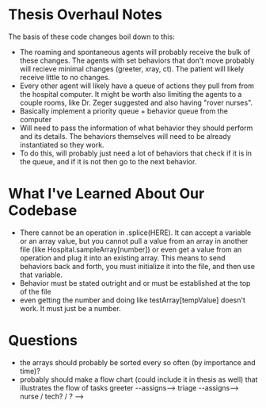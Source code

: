 # Thesis Overhaul Notes
The basis of these code changes boil down to this:
- The roaming and spontaneous agents will probably receive the bulk of these changes. The agents with set behaviors that don't move probably will recieve minimal changes (greeter, xray, ct). The patient will likely receive little to no changes.
- Every other agent will likely have a queue of actions they pull from from the hospital computer. It might be worth also limiting the agents to a couple rooms, like Dr. Zeger suggested and also having "rover nurses".
- Basically implement a priority queue + behavior queue from the computer
- Will need to pass the information of what behavior they should perform and its details. The behaviors themselves will need to be already instantiated so they work.
- To do this, will probably just need a lot of behaviors that check if it is in the queue, and if it is not then go to the next behavior.

# What I've Learned About Our Codebase
- There cannot be an operation in .splice(HERE). It can accept a variable or an array value, but you cannot pull a value from an array in another file (like Hospital.sampleArray[number]) or even get a value from an operation and plug it into an existing array. This means to send behaviors back and forth, you must initialize it into the file, and then use that variable.
- Behavior must be stated outright and or must be established at the top of the file
- even getting the number and doing like testArray[tempValue] doesn't work. It must just be a number.

# Questions
- the arrays should probably be sorted every so often (by importance and time)?
- probably should make a flow chart (could include it in thesis as well) that illustrates the flow of tasks
 greeter --assigns--> triage --assigns--> nurse / tech? / ? -->

